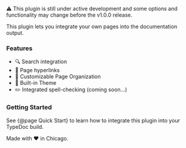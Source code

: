 ⚠️ This plugin is still under active development and some options and functionality may change before the v1.0.0 release.

This plugin lets you integrate your own pages into the documentation output.

### Features

- 🔍 Search integration
- 🔗 Page hyperlinks
- 📁 Customizable Page Organization
- 🎨 Built-in Theme
- ✏️ Integrated spell-checking (coming soon...)

### Getting Started

See {@page Quick Start} to learn how to integrate this plugin into your TypeDoc build.

Made with ❤️ in Chicago.